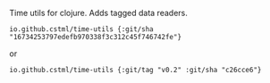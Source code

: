 Time utils for clojure. Adds tagged data readers.

```edn
io.github.cstml/time-utils {:git/sha "16734253797edefb970338f3c312c45f746742fe"}
```
or
```edn
io.github.cstml/time-utils {:git/tag "v0.2" :git/sha "c26cce6"}
```
